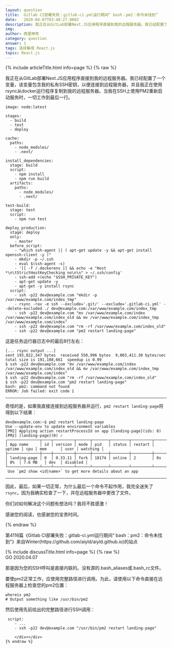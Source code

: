 ```yaml
---
layout: question
title:  Gitlab CI部署失败：gitlab-ci.yml运行期间“ bash：pm2：命令未找到”
date:   2020-04-07T03:48:27.000Z
description: 我正在从GitLab部署Next.JS应用程序直接到我的远程服务器。我已经配置了一个变量，该变量包含我的私有SSH密钥，以便连接到远程服务器，并且我正在使...
img: 
author: 西里神奇
category: question
answer: 1
tags: 连续集成 React.js
topic: React.js
---
```

<div class="article-root">
  <div class="article">
    {% include articleTitle.html info=page %}
    {% raw %}
    <div class="article-content"><p><font style="vertical-align: inherit;"><font style="vertical-align: inherit;">我正在从GitLab部署Next.JS应用程序直接到我的远程服务器。</font><font style="vertical-align: inherit;">我已经配置了一个变量，该变量包含我的私有SSH密钥，以便连接到远程服务器，并且我正在使用rsync从docker运行程序复制到我的远程服务器。</font><font style="vertical-align: inherit;">当我在SSH上使用PM2重新启动服务时，一切工作到最后一行。</font></font></p>

<pre><code>image: node:latest<font></font>
<font></font>
stages:<font></font>
  - build<font></font>
  - test<font></font>
  - deploy<font></font>
<font></font>
cache:<font></font>
  paths:<font></font>
    - node_modules/<font></font>
    - .next/<font></font>
<font></font>
install_dependencies:<font></font>
  stage: build<font></font>
  script:<font></font>
    - npm install<font></font>
    - npm run build<font></font>
  artifacts:<font></font>
    paths:<font></font>
      - node_modules/<font></font>
      - .next/<font></font>
<font></font>
test-build:<font></font>
  stage: test<font></font>
  script:<font></font>
    - npm run test<font></font>
<font></font>
deploy_production:<font></font>
  stage: deploy<font></font>
  only:<font></font>
    - master<font></font>
  before_script:<font></font>
    - "which ssh-agent || ( apt-get update -y &amp;&amp; apt-get install openssh-client -y )"<font></font>
    - mkdir -p ~/.ssh<font></font>
    - eval $(ssh-agent -s)<font></font>
    - '[[ -f /.dockerenv ]] &amp;&amp; echo -e "Host *\n\tStrictHostKeyChecking no\n\n" &gt; ~/.ssh/config'<font></font>
    - ssh-add &lt;(echo "$SSH_PRIVATE_KEY")<font></font>
    - apt-get update -y<font></font>
    - apt-get -y install rsync<font></font>
  script:<font></font>
    - ssh -p22 dev@example.com "mkdir -p /var/www/example.com/index_tmp"<font></font>
    - rsync -rav -e ssh --exclude='.git/' --exclude='.gitlab-ci.yml' --delete-excluded ./ dev@example.com:/var/www/example.com/index_tmp<font></font>
    - ssh -p22 dev@example.com "mv /var/www/example.com/index /var/www/example.com/index_old &amp;&amp; mv /var/www/example.com/index_tmp /var/www/example.com/index"<font></font>
    - ssh -p22 dev@example.com "rm -rf /var/www/example.com/index_old"<font></font>
    - ssh -p22 dev@example.com "pm2 restart landing-page"<font></font>
</code></pre>

<p><font style="vertical-align: inherit;"><font style="vertical-align: inherit;">这是任务运行器日志中的最后8行左右：</font></font></p>

<pre><code>[... rsync output ...]<font></font>
sent 193,022,347 bytes  received 550,996 bytes  9,003,411.30 bytes/sec<font></font>
total size is 191,108,661  speedup is 0.99<font></font>
$ ssh -p22 dev@example.com "mv /var/www/example.com/index /var/www/example.com/index_old &amp;&amp; mv /var/www/example.com/index_tmp /var/www/example.com/index"<font></font>
$ ssh -p22 dev@example.com "rm -rf /var/www/example.com/index_old"<font></font>
$ ssh -p22 dev@example.com "pm2 restart landing-page"<font></font>
bash: pm2: command not found<font></font>
ERROR: Job failed: exit code 1<font></font>
</code></pre>

<hr>

<p><font style="vertical-align: inherit;"><font style="vertical-align: inherit;">奇怪的是，如果我直接连接到远程服务器并运行，</font></font><code>pm2 restart landing-page</code><font style="vertical-align: inherit;"><font style="vertical-align: inherit;">将得到以下结果：</font></font></p>

<pre><code>dev@example.com:~$ pm2 restart landing-page<font></font>
Use --update-env to update environment variables<font></font>
[PM2] Applying action restartProcessId on app [landing-page](ids: 0)<font></font>
[PM2] [landing-page](0) ✓<font></font>
┌──────────────┬────┬─────────┬──────┬───────┬────────┬─────────┬────────┬─────┬──────────┬──────┬──────────┐<font></font>
│ App name     │ id │ version │ mode │ pid   │ status │ restart │ uptime │ cpu │ mem      │ user │ watching │<font></font>
├──────────────┼────┼─────────┼──────┼───────┼────────┼─────────┼────────┼─────┼──────────┼──────┼──────────┤<font></font>
│ landing-page │ 0  │ 0.33.11 │ fork │ 18174 │ online │ 2       │ 0s     │ 0%  │ 7.6 MB   │ dev  │ disabled │<font></font>
└──────────────┴────┴─────────┴──────┴───────┴────────┴─────────┴────────┴─────┴──────────┴──────┴──────────┘<font></font>
 Use `pm2 show &lt;id|name&gt;` to get more details about an app<font></font>
</code></pre>

<hr>

<p><font style="vertical-align: inherit;"><font style="vertical-align: inherit;">因此，最后，如果一切正常，为什么最后一个命令不起作用，我完全迷失了</font></font><code>rsync</code><font style="vertical-align: inherit;"><font style="vertical-align: inherit;">，因为我确实检查了一下，并在远程服务器中更改了文件。</font></font></p>

<p><font style="vertical-align: inherit;"><font style="vertical-align: inherit;">你们对如何解决这个问题有想法吗？</font><font style="vertical-align: inherit;">我将不胜感激！</font></font></p>

<p><font style="vertical-align: inherit;"><font style="vertical-align: inherit;">感谢您的阅读，也感谢您的宝贵时间。</font></font></p></div>
    {% endraw %}
  </div>
  <p class="winter_mark">第4116篇《Gitlab CI部署失败：gitlab-ci.yml运行期间“ bash：pm2：命令未找到”》来自Winter(https://github.com/aiyld/aiyld.github.io)的站点</p>
  <div class="discuss-wrapper">
    {% include discussTitle.html info=page %}
    {% raw %}
    <div class="discuss-item">
        <div class="discuss-parent">
          <div class="discuss-meta">
            <span class="discuss-user">GO</span>
            <span class="discuss-time">2020.04.07</span>
          </div>
          <div class="discuss-comment"><p><font style="vertical-align: inherit;"><font style="vertical-align: inherit;">那是因为您的SSH呼叫是直接内联的。</font><font style="vertical-align: inherit;">没有源的.bash_aliases或.bash_rc文件。</font></font></p>

<p><font style="vertical-align: inherit;"><font style="vertical-align: inherit;">要使pm2正常工作，应使用完整路径进行调用。</font><font style="vertical-align: inherit;">为此，请使用以下命令直接在远程服务器上检查您的pm2位置：</font></font></p>

<pre><code>whereis pm2<font></font>
# Output something like /usr/bin/pm2<font></font>
</code></pre>

<p><font style="vertical-align: inherit;"><font style="vertical-align: inherit;">然后使用先前给出的完整路径进行SSH调用：</font></font></p>

<pre><code> script:<font></font>
    - ...<font></font>
    - ssh -p22 dev@example.com "/usr/bin/pm2 restart landing-page"<font></font>
</code></pre></div>
        </div></div>
    {% endraw %}
  </div>
<div>
